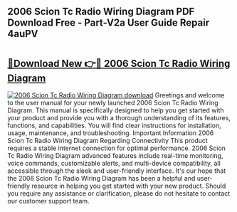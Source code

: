 ## 2006 Scion Tc Radio Wiring Diagram PDF Download Free - Part-V2a User Guide Repair 4auPV

# <h2><a href="http://dfi89jj.blite.top/?on=2006+Scion+Tc+Radio+Wiring+Diagram">🔗Download New 👉🔴 2006 Scion Tc Radio Wiring Diagram</a></h2>

[![2006 Scion Tc Radio Wiring Diagram download](https://i.imgur.com/lujVjoI.png)](http://dfi89jj.blite.top/?on=2006+Scion+Tc+Radio+Wiring+Diagram)
Greetings and welcome to the user manual for your newly launched 2006 Scion Tc Radio Wiring Diagram. This manual is specifically designed to help you get started with your product and provide you with a thorough understanding of its features, functions, and capabilities. You will find clear instructions for installation, usage, maintenance, and troubleshooting. Important Information 2006 Scion Tc Radio Wiring Diagram Regarding Connectivity This product requires a stable internet connection for optimal performance. 2006 Scion Tc Radio Wiring Diagram advanced features include real-time monitoring, voice commands, customizable alerts, and multi-device compatibility, all accessible through the sleek and user-friendly interface. It's our hope that the 2006 Scion Tc Radio Wiring Diagram has been a helpful and user-friendly resource in helping you get started with your new product. Should you require any assistance or clarification, please do not hesitate to contact our customer support team.
